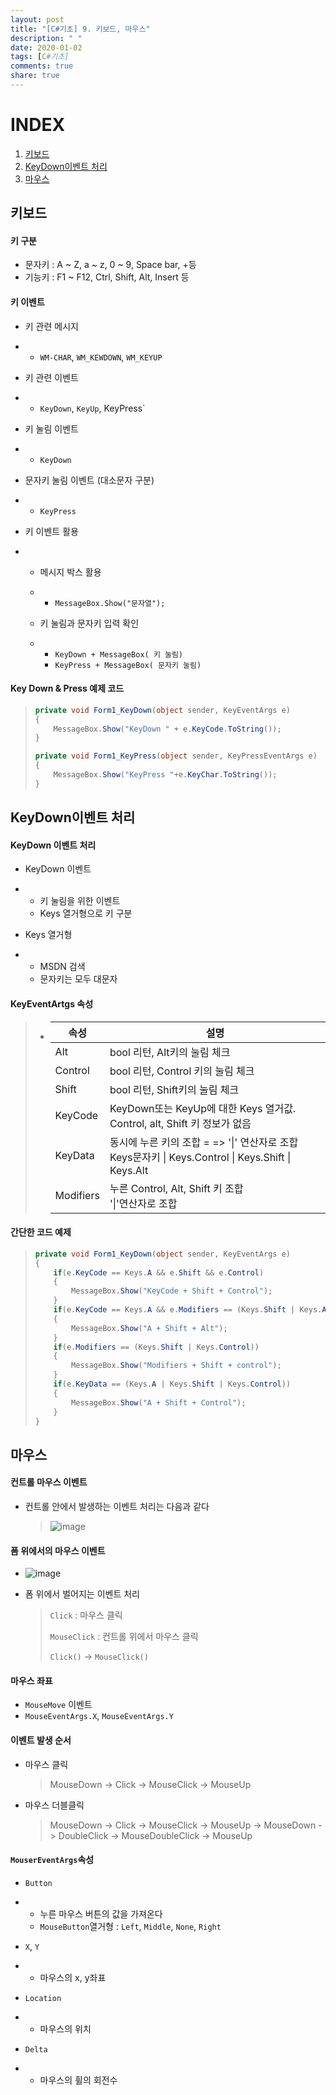 ```yaml
---
layout: post
title: "[C#기초] 9. 키보드, 마우스"
description: " "
date: 2020-01-02
tags: [C#기초]
comments: true
share: true
---
```


# INDEX

1. [키보드](#키보드)
2. [KeyDown이벤트 처리](#KeyDown이벤트-처리)
3. [마우스](#마우스)



## 키보드

#### 키 구분

* 문자키 : A ~ Z, a ~ z, 0 ~ 9, Space bar, +등
* 기능키 : F1 ~ F12, Ctrl, Shift, Alt, Insert 등

#### 

#### 키 이벤트

- 키 관련 메시지

- - `WM-CHAR`, `WM_KEWDOWN`, `WM_KEYUP`

- 키 관련 이벤트

- - `KeyDown`, `KeyUp`, KeyPress`

- 키 눌림 이벤트

- - `KeyDown`

- 문자키 눌림 이벤트 (대소문자 구분)

- - `KeyPress`

- 키 이벤트 활용

- - 메시지 박스 활용

  - - `MessageBox.Show("문자열");`

  - 키 눌림과 문자키 입력 확인

  - - `KeyDown + MessageBox( 키 눌림)`
    - `KeyPress + MessageBox( 문자키 눌림)`



#### Key Down & Press 예제 코드

> ```c#
> private void Form1_KeyDown(object sender, KeyEventArgs e)
> {
>     MessageBox.Show("KeyDown " + e.KeyCode.ToString());
> }
> 
> private void Form1_KeyPress(object sender, KeyPressEventArgs e)
> {
>     MessageBox.Show("KeyPress "+e.KeyChar.ToString());
> }
> ```



## KeyDown이벤트 처리

#### KeyDown 이벤트 처리

- KeyDown 이벤트

- - 키 눌림을 위한 이벤트
  - Keys 열거형으로 키 구분

- Keys 열거형

- - MSDN 검색
  - 문자키는 모두 대문자



#### KeyEventArtgs 속성

> - | 속성      | 설명                                                         |
>   | --------- | ------------------------------------------------------------ |
>   | Alt       | bool 리턴, Alt키의 눌림 체크                                 |
>   | Control   | bool 리턴, Control 키의 눌림 체크                            |
>   | Shift     | bool 리턴, Shift키의 눌림 체크                               |
>   | KeyCode   | KeyDown또는 KeyUp에 대한 Keys 열거값. Control, alt, Shift 키 정보가 없음 |
>   | KeyData   | 동시에 누른 키의 조합 = => '\|' 연산자로 조합<br />Keys문자키 \| Keys.Control \| Keys.Shift \| Keys.Alt |
>   | Modifiers | 누른 Control, Alt, Shift 키 조합<br />'\|'연산자로 조합      |



#### 간단한 코드 예제

> ```c#
> private void Form1_KeyDown(object sender, KeyEventArgs e)
> {
>     if(e.KeyCode == Keys.A && e.Shift && e.Control)
>     {
>         MessageBox.Show("KeyCode + Shift + Control");
>     }
>     if(e.KeyCode == Keys.A && e.Modifiers == (Keys.Shift | Keys.Alt))
>     {
>         MessageBox.Show("A + Shift + Alt");
>     }
>     if(e.Modifiers == (Keys.Shift | Keys.Control))
>     {
>         MessageBox.Show("Modifiers + Shift + control");
>     }
>     if(e.KeyData == (Keys.A | Keys.Shift | Keys.Control))
>     {
>         MessageBox.Show("A + Shift + Control");
>     }
> }
> 
> ```



## 마우스

#### 컨트롤 마우스 이벤트

* 컨트롤 안에서 발생하는 이벤트 처리는 다음과 같다

  > ![image](images/마우스_1.png)



#### 폼 위에서의 마우스 이벤트

* ![image](images/마우스_2.png)

* 폼 위에서 벌어지는 이벤트 처리

  > `Click` : 마우스 클릭
  >
  > `MouseClick` : 컨트롤 위에서 마우스 클릭
  >
  > `Click()` -> `MouseClick()`



#### 마우스 좌표

- `MouseMove` 이벤트
- `MouseEventArgs.X`, `MouseEventArgs.Y`



#### 이벤트 발생 순서

* 마우스 클릭

  > MouseDown -> Click -> MouseClick -> MouseUp

* 마우스 더블클릭

  > MouseDown -> Click -> MouseClick -> MouseUp -> MouseDown -> DoubleClick -> MouseDoubleClick -> MouseUp



#### `MouserEventArgs`속성

- `Button`

- - 누른 마우스 버튼의 값을 가져온다
  - `MouseButton`열거형 : `Left`, `Middle`, `None`, `Right`

- `X`, `Y`

- - 마우스의 x, y좌표

- `Location`

- - 마우스의 위치

- `Delta`

- - 마우스의 휠의 회전수

